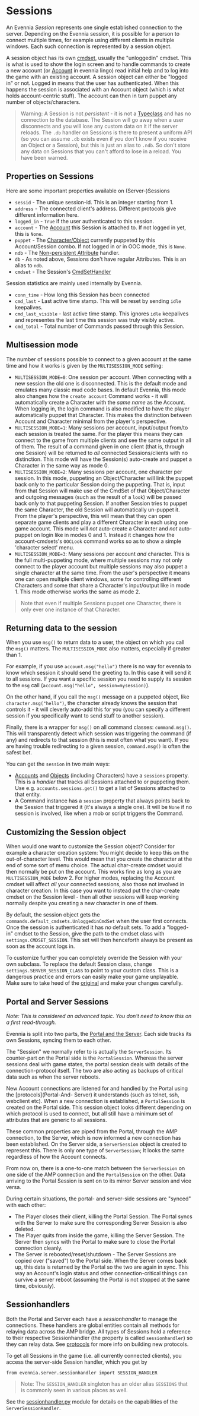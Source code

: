 # Sessions


An Evennia *Session* represents one single established connection to the server. Depending on the
Evennia session, it is possible for a person to connect multiple times, for example using different
clients in multiple windows. Each such connection is represented by a session object.

A session object has its own [cmdset](Component/Command-Sets), usually the "unloggedin" cmdset. This is what
is used to show the login screen and to handle commands to create a new account (or
[Account](Component/Accounts) in evennia lingo) read initial help and to log into the game with an existing
account. A session object can either be "logged in" or not.  Logged in means that the user has
authenticated. When this happens the session is associated with an Account object (which is what
holds account-centric stuff). The account can then in turn puppet any number of objects/characters.

> Warning: A Session is not *persistent* - it is not a [Typeclass](Component/Typeclasses) and has no
connection to the database. The Session will go away when a user disconnects and you will lose any
custom data on it if the server reloads. The `.db` handler on Sessions is there to present a uniform
API (so you can assume `.db` exists even if you don't know if you receive an Object or a Session),
but this is just an alias to `.ndb`. So don't store any data on Sessions that you can't afford to
lose in a reload. You have been warned.

## Properties on Sessions

Here are some important properties available on (Server-)Sessions

- `sessid` - The unique session-id. This is an integer starting from 1.
- `address` - The connected client's address. Different protocols give different information here.
- `logged_in` - `True` if the user authenticated to this session.
- `account` - The [Account](Component/Accounts) this Session is attached to. If not logged in yet, this is
`None`.
- `puppet` - The [Character/Object](Component/Objects) currently puppeted by this Account/Session combo. If
not logged in or in OOC mode, this is `None`.
- `ndb` - The [Non-persistent Attribute](Component/Attributes) handler.
- `db` - As noted above, Sessions don't have regular Attributes. This is an alias to `ndb`.
- `cmdset` - The Session's [CmdSetHandler](Component/Command-Sets)

Session statistics are mainly used internally by Evennia.

- `conn_time` - How long this Session has been connected
- `cmd_last` - Last active time stamp. This will be reset by sending `idle` keepalives.
- `cmd_last_visible` - last active time stamp. This ignores `idle` keepalives and representes the
last time this session was truly visibly active.
- `cmd_total` - Total number of Commands passed through this Session.


## Multisession mode

The number of sessions possible to connect to a given account at the same time and how it works is
given by the `MULTISESSION_MODE` setting:

* `MULTISESSION_MODE=0`: One session per account. When connecting with a new session the old one is
disconnected. This is the default mode and emulates many classic mud code bases. In default Evennia,
this mode also changes how the `create account` Command works - it will automatically create a
Character with the *same name* as the Account. When logging in, the login command is also modified
to have the player automatically puppet that Character. This makes the distinction between Account
and Character minimal from the player's perspective.
* `MULTISESSION_MODE=1`: Many sessions per account, input/output from/to each session is treated the
same. For the player this means they can connect to the game from multiple clients and see the same
output in all of them. The result of a command given in one client (that is, through one Session)
will be returned to *all* connected Sessions/clients with no distinction. This mode will have the
Session(s) auto-create and puppet a Character in the same way as mode 0.
* `MULTISESSION_MODE=2`: Many sessions per account, one character per session. In this mode,
puppeting an Object/Character will link the puppet back only to the particular Session doing the
puppeting. That is, input from that Session will make use of the CmdSet of that Object/Character and
outgoing messages (such as the result of a `look`) will be passed back only to that puppeting
Session. If another Session tries to puppet the same Character, the old Session will automatically
un-puppet it. From the player's perspective, this will mean that they can open separate game clients
and play a different Character in each using one game account.
This mode will *not* auto-create a Character and *not* auto-puppet on login like in modes 0 and 1.
Instead it changes how the account-cmdsets's `OOCLook` command works so as to show a simple
'character select' menu.
* `MULTISESSION_MODE=3`: Many sessions per account *and* character. This is the full multi-puppeting
mode, where multiple sessions may not only connect to the player account but multiple sessions may
also puppet a single character at the same time. From the user's perspective it means one can open
multiple client windows, some for controlling different Characters and some that share a Character's
input/output like in mode 1. This mode otherwise works the same as mode 2.

> Note that even if multiple Sessions puppet one Character, there is only ever one instance of that
Character.

## Returning data to the session

When you use `msg()` to return data to a user, the object on which you call the `msg()` matters. The
`MULTISESSION_MODE` also matters, especially if greater than 1.

For example, if you use `account.msg("hello")` there is no way for evennia to know which session it
should send the greeting to. In this case it will send it to all sessions. If you want a specific
session you need to supply its session to the `msg` call (`account.msg("hello",
session=mysession)`).

On the other hand, if you call the `msg()` message on a puppeted object, like
`character.msg("hello")`, the character already knows the session that controls it - it will
cleverly auto-add this for you (you can specify a different session if you specifically want to send
stuff to another session).

Finally, there is a wrapper for `msg()` on all command classes: `command.msg()`. This will
transparently detect which session was triggering the command (if any) and redirects to that session
(this is most often what you want). If you are having trouble redirecting to a given session,
`command.msg()` is often the safest bet.

You can get the `session` in two main ways: 
* [Accounts](Component/Accounts) and [Objects](Component/Objects) (including Characters) have a `sessions` property.
This is a *handler* that tracks all Sessions attached to or puppeting them. Use e.g.
`accounts.sessions.get()` to get a list of Sessions attached to that entity.
* A Command instance has a `session` property that always points back to the Session that triggered
it (it's always a single one). It will be `None` if no session is involved, like when a mob or
script triggers the Command.

## Customizing the Session object

When would one want to customize the Session object? Consider for example a character creation
system: You might decide to keep this on the out-of-character level. This would mean that you create
the character at the end of some sort of menu choice. The actual char-create cmdset would then
normally be put on the account.  This works fine as long as you are `MULTISESSION_MODE` below 2.
For higher modes, replacing the Account cmdset will affect *all* your connected sessions, also those
not involved in character  creation. In this case you want to instead put the char-create cmdset on
the Session level - then all other sessions will keep working normally despite you creating a new
character in one of them.

By default, the session object gets the `commands.default_cmdsets.UnloggedinCmdSet` when the user
first connects. Once the session is authenticated it has *no* default sets. To add a "logged-in"
cmdset to the Session, give the path to the cmdset class with `settings.CMDSET_SESSION`. This set
will then henceforth always be present as soon as the account logs in.

To customize further you can completely override the Session with your own subclass. To replace the
default Session class, change `settings.SERVER_SESSION_CLASS` to point to your custom class. This is
a dangerous practice and errors can easily make your game unplayable.  Make sure to take heed of the
[original](https://github.com/evennia/evennia/blob/master/evennia/server/session.py) and make your
changes carefully.

## Portal and Server Sessions

*Note: This is considered an advanced topic. You don't need to know this on a first read-through.*

Evennia is split into two parts, the [Portal and the Server](Component/Portal-And-Server). Each side tracks
its own Sessions, syncing them to each other.

The "Session" we normally refer to is actually the `ServerSession`. Its counter-part on the Portal
side is the `PortalSession`. Whereas the server sessions deal with game states, the portal session
deals with details of the connection-protocol itself. The two are also acting as backups of critical
data such as when the server reboots.

New Account connections are listened for and handled by the Portal using the [protocols](Portal-And-
Server) it understands (such as telnet, ssh, webclient etc). When a new connection is established, a
`PortalSession` is created on the Portal side. This session object looks different depending on
which protocol is used to connect, but all still have a minimum set of attributes that are generic
to all
sessions.

These common properties are piped from the Portal, through the AMP connection, to the Server, which
is now informed a new connection has been established.  On the Server side, a `ServerSession` object
is created to represent this. There is only one type of `ServerSession`; It looks the same
regardless of how the Account connects.

From now on, there is a one-to-one match between the `ServerSession` on one side of the AMP
connection and the `PortalSession` on the other.  Data arriving to the Portal Session is sent on to
its mirror Server session and vice versa.

During certain situations, the portal- and server-side sessions are
"synced" with each other:
- The Player closes their client, killing the Portal Session. The Portal syncs with the Server to
make sure the corresponding Server Session is also deleted.
- The Player quits from inside the game, killing the Server Session.  The Server then syncs with the
Portal to make sure to close the Portal connection cleanly.
- The Server is rebooted/reset/shutdown - The Server Sessions are copied over ("saved") to the
Portal side. When the Server comes back up, this data is returned by the Portal so the two are again
in sync. This way an Account's login status and other connection-critical things can survive a
server reboot (assuming the Portal is not stopped at the same time, obviously).

## Sessionhandlers

Both the Portal and Server each have a *sessionhandler* to manage the connections. These handlers
are global entities contain all methods for relaying data across the AMP bridge. All types of
Sessions hold a reference to their respective Sessionhandler (the property is called
`sessionhandler`) so they can relay data. See [protocols](Concept/Custom-Protocols) for more info
on building new protocols.

To get all Sessions in the game (i.e. all currently connected clients), you access the server-side
Session handler, which you get by
```
from evennia.server.sessionhandler import SESSION_HANDLER
```
> Note: The `SESSION_HANDLER` singleton has an older alias `SESSIONS` that is commonly seen in
various places as well.

See the
[sessionhandler.py](https://github.com/evennia/evennia/blob/master/evennia/server/sessionhandler.py)
module for details on the capabilities of the `ServerSessionHandler`.